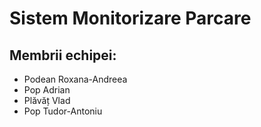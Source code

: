 # Sistem Monitorizare Parcare


## Membrii echipei:
* Podean Roxana-Andreea
* Pop Adrian
* Plăvăț Vlad
* Pop Tudor-Antoniu

